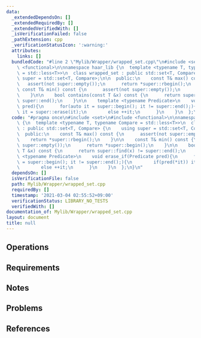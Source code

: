 ```yaml
---
data:
  _extendedDependsOn: []
  _extendedRequiredBy: []
  _extendedVerifiedWith: []
  _isVerificationFailed: false
  _pathExtension: cpp
  _verificationStatusIcon: ':warning:'
  attributes:
    links: []
  bundledCode: "#line 2 \"Mylib/Wrapper/wrapped_set.cpp\"\n#include <set>\n#include\
    \ <functional>\n\nnamespace haar_lib {\n  template <typename T, typename Compare\
    \ = std::less<T>>\n  class wrapped_set : public std::set<T, Compare> {\n    using\
    \ super = std::set<T, Compare>;\n\n  public:\n    const T& max() const {\n   \
    \   assert(not super::empty());\n      return *super::rbegin();\n    }\n\n   \
    \ const T& min() const {\n      assert(not super::empty());\n      return *super::begin();\n\
    \    }\n\n    bool contains(const T &x) const {\n      return super::find(x) !=\
    \ super::end();\n    }\n\n    template <typename Predicate>\n    void erase_if(Predicate\
    \ pred){\n      for(auto it = super::begin(); it != super::end();){\n        if(pred(*it))\
    \ it = super::erase(it);\n        else ++it;\n      }\n    }\n  };\n}\n"
  code: "#pragma once\n#include <set>\n#include <functional>\n\nnamespace haar_lib\
    \ {\n  template <typename T, typename Compare = std::less<T>>\n  class wrapped_set\
    \ : public std::set<T, Compare> {\n    using super = std::set<T, Compare>;\n\n\
    \  public:\n    const T& max() const {\n      assert(not super::empty());\n  \
    \    return *super::rbegin();\n    }\n\n    const T& min() const {\n      assert(not\
    \ super::empty());\n      return *super::begin();\n    }\n\n    bool contains(const\
    \ T &x) const {\n      return super::find(x) != super::end();\n    }\n\n    template\
    \ <typename Predicate>\n    void erase_if(Predicate pred){\n      for(auto it\
    \ = super::begin(); it != super::end();){\n        if(pred(*it)) it = super::erase(it);\n\
    \        else ++it;\n      }\n    }\n  };\n}\n"
  dependsOn: []
  isVerificationFile: false
  path: Mylib/Wrapper/wrapped_set.cpp
  requiredBy: []
  timestamp: '2021-03-04 02:55:52+09:00'
  verificationStatus: LIBRARY_NO_TESTS
  verifiedWith: []
documentation_of: Mylib/Wrapper/wrapped_set.cpp
layout: document
title: null
---
```


## Operations

## Requirements

## Notes

## Problems

## References
